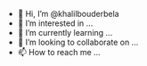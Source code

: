 - 👋 Hi, I’m @khalilbouderbela
- 👀 I’m interested in ...
- 🌱 I’m currently learning ...
- 💞️ I’m looking to collaborate on ...
- 📫 How to reach me ...

<!---
khalilbouderbela/khalilbouderbela is a ✨ special ✨ repository because its `README.md` (this file) appears on your GitHub profile.
You can click the Preview link to take a look at your changes.
--->
